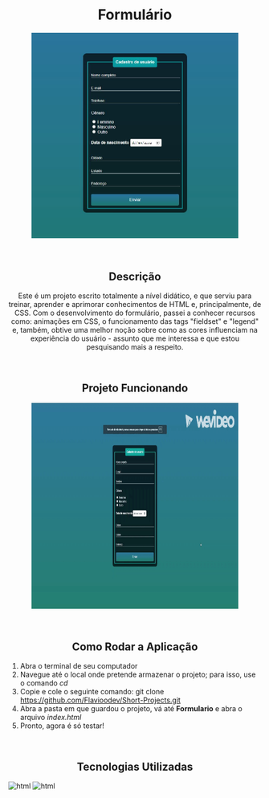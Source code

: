 <h1 align="center">Formulário</h1>
<p align="center">
  <img width="411.5" height="409.5" src="src/assets/to-readme/FormImage.JPG">
</p>
<br>

<h2 align="center">Descrição</h2>
<p align="center">
Este é um projeto escrito totalmente a nível didático, e que serviu para treinar, aprender e aprimorar conhecimentos de HTML e, principalmente, de CSS. 
Com o desenvolvimento do formulário, passei a conhecer recursos como: animações em CSS, o funcionamento das tags "fieldset" e "legend" e, também, obtive uma melhor noção sobre como as cores influenciam na experiência do usuário - assunto que me interessa e que estou pesquisando mais a respeito.
</p>
<br>

<h2 align="center">Projeto Funcionando</h2>
<p align="center">
    <img width="411.5" height="409.5" src="src/assets/to-readme/My Video.gif">
</p>
<br>

<h2 align="center">Como Rodar a Aplicação</h2>

1. Abra o terminal de seu computador 
2. Navegue até o local onde pretende armazenar o projeto; para isso, use o comando _cd_ 
3. Copie e cole o seguinte comando: git clone https://github.com/Flavioodev/Short-Projects.git 
5. Abra a pasta em que guardou o projeto, vá até **Formulario** e abra o arquivo _index.html_ 
6. Pronto, agora é só testar!
<br>

<h2 align="center">Tecnologias Utilizadas</h2>

![html](https://img.shields.io/badge/HTML5-E34F26?style=for-the-badge&logo=html5&logoColor=white) ![html](https://img.shields.io/badge/CSS3-1572B6?style=for-the-badge&logo=css3&logoColor=white)

